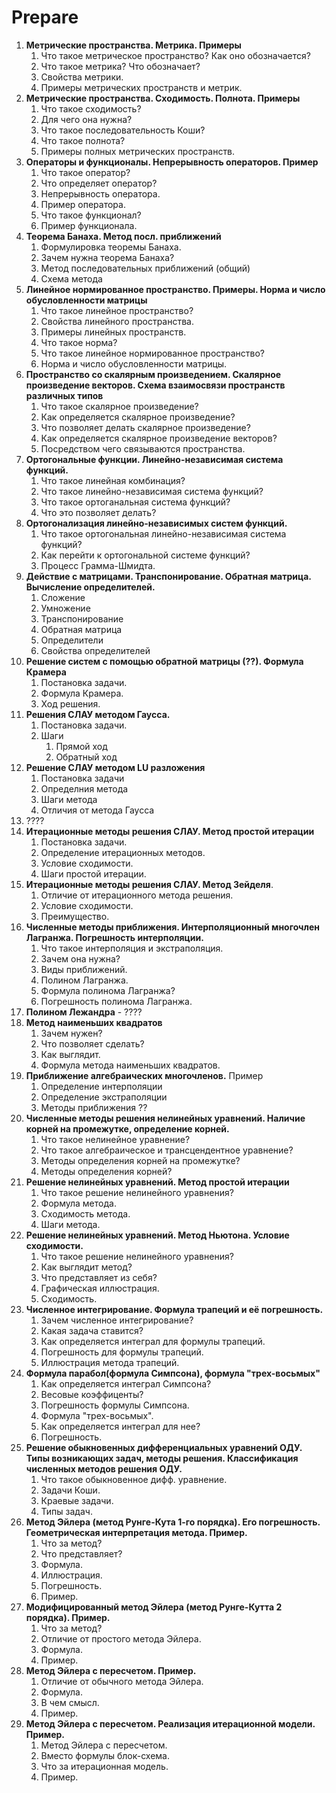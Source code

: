 # Prepare

1. **Метрические пространства. Метрика. Примеры**
   1. Что такое метрическое пространство? Как оно обозначается?
   2. Что такое метрика? Что обозначает?
   3. Свойства метрики.
   4. Примеры метрических пространств и метрик.
2. **Метрические пространства. Сходимость. Полнота. Примеры**
   1. Что такое сходимость?
   2. Для чего она нужна?
   3. Что такое последовательность Коши?
   4. Что такое полнота?
   5. Примеры полных метрических пространств.
3. **Операторы и функционалы. Непрерывность операторов. Пример**
   1. Что такое оператор?
   2. Что определяет оператор?
   3. Непрерывность оператора.
   4. Пример оператора.
   5. Что такое функционал?
   6. Пример функционала.
4. **Теорема Банаха. Метод посл. приближений**
   1. Формулировка теоремы Банаха.
   2. Зачем нужна теорема Банаха?
   3. Метод последовательных приближений (общий)
   4. Схема метода
5. **Линейное нормированное пространство. Примеры. Норма и число обусловленности матрицы**
   1. Что такое линейное пространство?
   2. Свойства линейного пространства.
   3. Примеры линейных пространств.
   4. Что такое норма?
   5. Что такое линейное нормированное пространство?
   6. Норма и число обусловленности матрицы.
6. **Пространство со скалярным произведением. Скалярное произведение векторов. Схема взаимосвязи пространств различных типов**
   1. Что такое скалярное произведение?
   2. Как определяется скалярное произведение?
   3. Что позволяет делать скалярное произведение?
   4. Как определяется скалярное произведение векторов?
   5. Посредством чего связываются пространства.
7. **Ортогональные функции. Линейно-независимая система функций.**
   1. Что такое линейная комбинация?
   2. Что такое линейно-независимая система функций?
   3. Что такое ортоганальная система функций?
   4. Что это позволяет делать?
8. **Ортогонализация линейно-независимых систем функций.**
   1. Что такое ортогональная линейно-независимая система функций?
   2. Как перейти к ортогональной системе функций?
   3. Процесс Грамма-Шмидта.
9. **Действие с матрицами. Транспонирование. Обратная матрица. Вычисление определителей.**
   1. Сложение
   2. Умножение
   3. Транспонирование
   4. Обратная матрица
   5. Определители
   6. Свойства определителей
10. **Решение систем с помощью обратной матрицы (??). Формула Крамера**
    1. Постановка задачи.
    2. Формула Крамера.
    3. Ход решения.
11. **Решения СЛАУ методом Гаусса.**
    1. Постановка задачи.
    2. Шаги
        1. Прямой ход
        2. Обратный ход
12. **Решение СЛАУ методом LU разложения**
    1. Постановка задачи
    2. Определния метода
    3. Шаги метода
    4. Отличия от метода Гаусса
13. ????
14. **Итерационные методы решения СЛАУ. Метод простой итерации**
    1. Постановка задачи.
    2. Определение итерационных методов.
    3. Условие сходимости.
    4. Шаги простой итерации.
15. **Итерационные методы решения СЛАУ. Метод Зейделя**.
    1. Отличие от итерационного метода решения.
    2. Условие сходимости.
    3. Преимущество.
16. **Численные методы приближения. Интерполяционный многочлен Лагранжа. Погрешность интерполяции.**
    1. Что такое интерполяция и экстраполяция.
    2. Зачем она нужна?
    3. Виды приближений.
    4. Полином Лагранжа.
    5. Формула полинома Лагранжа?
    6. Погрешность полинома Лагранжа.
17. **Полином Лежандра** - ????
18. **Метод наименьших квадратов**
    1. Зачем нужен?
    2. Что позволяет сделать?
    3. Как выглядит.
    4. Формула метода наименьших квадратов.
19. **Приближение алгебраических многочленов.** Пример
    1. Определение интерполяции
    2. Определение экстраполяции
    3. Методы приближения ??
20. **Численные методы решения нелинейных уравнений. Наличие корней на промежутке, определение корней.**
    1. Что такое нелинейное уравнение?
    2. Что такое алгебраическое и трансцендентное уравнение?
    3. Методы определения корней на промежутке?
    4. Методы определения корней?
21. **Решение нелинейных уравнений. Метод простой итерации**
    1. Что такое решение нелинейного уравнения?
    2. Формула метода.
    3. Сходимость метода.
    4. Шаги метода.
22. **Решение нелинейных уравнений. Метод Ньютона. Условие сходимости.**
    1. Что такое решение нелинейного уравнения?
    2. Как выглядит метод?
    3. Что представляет из себя?
    4. Графическая иллюстрация.
    5. Cходимость.
23. **Численное интегрирование. Формула трапеций и её погрешность.**
    1. Зачем численное интегрирование?
    2. Какая задача ставится?
    3. Как определяется интеграл для формулы трапеций.
    4. Погрешность для формулы трапеций.
    5. Иллюстрация метода трапеций.
24. **Формула парабол(формула Симпсона), формула "трех-восьмых"**
    1. Как определяется интеграл Симпсона?
    2. Весовые коэффиценты?
    3. Погрешность формулы Симпсона.
    4. Формула "трех-восьмых".
    5. Как определяется интеграл для нее?
    6. Погрешность.
25. **Решение обыкновенных дифференциальных уравнений ОДУ. Типы возникающих задач, методы решения. Классификация численных методов решения ОДУ.**
    1. Что такое обыкновенное дифф. уравнение.
    2. Задачи Коши.
    3. Краевые задачи.
    4. Типы задач.
26. **Метод Эйлера (метод Рунге-Кута 1-го порядка). Его погрешность. Геометрическая интерпретация метода. Пример.**
    1. Что за метод?
    2. Что представляет?
    3. Формула.
    4. Иллюстрация.
    5. Погрешность.
    6. Пример.
27. **Модифицированный метод Эйлера (метод Рунге-Кутта 2 порядка). Пример.**
    1. Что за метод?
    2. Отличие от простого метода Эйлера.
    3. Формула.
    4. Пример.
28. **Метод Эйлера с пересчетом. Пример.**
    1. Отличие от обычного метода Эйлера.
    2. Формула.
    3. В чем смысл.
    4. Пример.
29. **Метод Эйлера с пересчетом. Реализация итерационной модели. Пример.**
    1. Метод Эйлера с пересчетом.
    2. Вместо формулы блок-схема.
    3. Что за итерационная модель.
    4. Пример.
